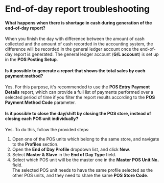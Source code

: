 # End-of-day report troubleshooting

#### What happens when there is shortage in cash during generation of the end-of-day report?

When you finish the day with difference between the amount of cash collected and the amount of cash recorded in the accounting system, the difference will be recorded in the general ledger account once the end-of-day report is generated. The general ledger account (**G/L account**) is set up in the **POS Posting Setup**. 

#### Is it possible to generate a report that shows the total sales by each payment method?

Yes. For this purpose, it's recommended to use the **POS Entry Payment Details** report, which can provide a full list of payments performed over a selected period of time if you filter the report results according to the **POS Payment Method Code** parameter.

#### Is it possible to close the day/shift by closing the POS store, instead of closing each POS unit individually?

Yes. To do this, follow the provided steps:

1. Open one of the POS units which belong to the same store, and navigate to the **Profiles** section. 
2. Open the **End of Day Profile** dropdown list, and click **New**.
3. Select **Master & Slave** in the **End of Day Type** field.
4. Select which POS unit will be the master one in the **Master POS Unit No.** field.      
   The selected POS unit needs to have the same profile selected as the other POS units, and they need to share the same **POS Store Code**.